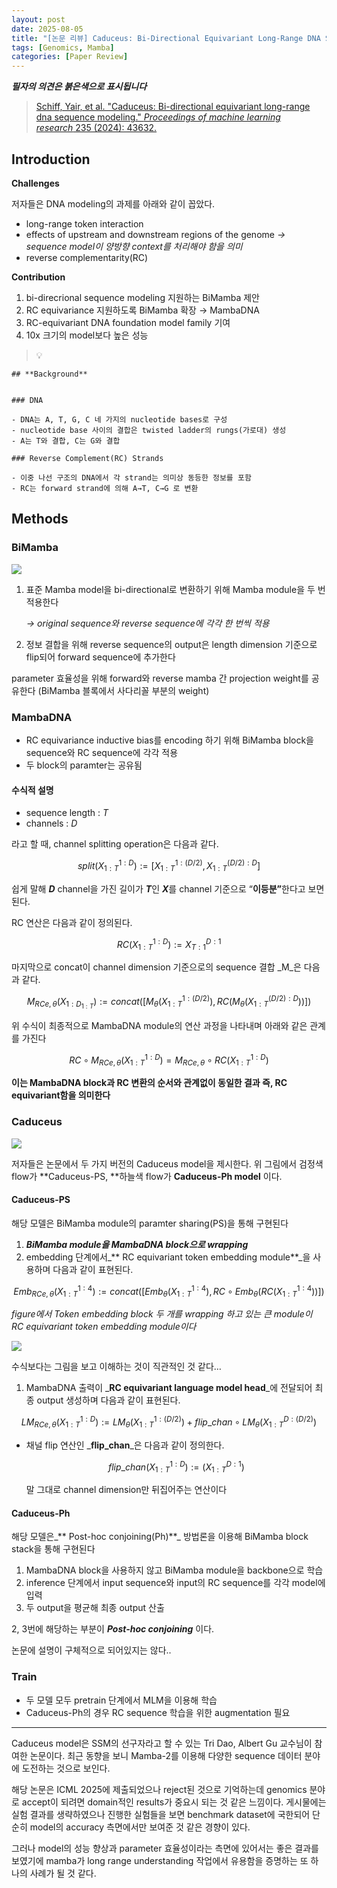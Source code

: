 ```yaml
---
layout: post
date: 2025-08-05
title: "[논문 리뷰] Caduceus: Bi-Directional Equivariant Long-Range DNA Sequence Modeling"
tags: [Genomics, Mamba]
categories: [Paper Review]
---
```


<span class="notion-red">_**필자의 의견은 붉은색으로 표시됩니다**_</span>


> [Schiff, Yair, et al. "Caduceus: Bi-directional equivariant long-range dna sequence modeling." ](https://pmc.ncbi.nlm.nih.gov/articles/PMC12189541/)[_Proceedings of machine learning research_](https://pmc.ncbi.nlm.nih.gov/articles/PMC12189541/)[ 235 (2024): 43632.](https://pmc.ncbi.nlm.nih.gov/articles/PMC12189541/)



## Introduction


**Challenges**


저자들은 DNA modeling의 과제를 아래와 같이 꼽았다.

- long-range token interaction
- effects of upstream and downstream regions of the genome 
_→ sequence model이 양방향 context를 처리해야 함을 의미_
- reverse complementarity(RC)

**Contribution**

1. bi-direcrional sequence modeling 지원하는 BiMamba 제안
1. RC equivariance 지원하도록 BiMamba 확장 → MambaDNA
1. RC-equivariant DNA foundation model family 기여
1. 10x 크기의 model보다 높은 성능

> 💡 


	## **Background**


	### DNA

	- DNA는 A, T, G, C 네 가지의 nucleotide bases로 구성
	- nucleotide base 사이의 결합은 twisted ladder의 rungs(가로대) 생성
	- A는 T와 결합, C는 G와 결합

	### Reverse Complement(RC) Strands

	- 이중 나선 구조의 DNA에서 각 strand는 의미상 동등한 정보를 포함
	- RC는 forward strand에 의해 A→T, C→G 로 변환


## Methods



### BiMamba


![](https://prod-files-secure.s3.us-west-2.amazonaws.com/542b861c-36a8-4051-84e5-8804b6728dba/2c247d59-7815-4980-99f0-8f0d21f445a7/image.png?X-Amz-Algorithm=AWS4-HMAC-SHA256&X-Amz-Content-Sha256=UNSIGNED-PAYLOAD&X-Amz-Credential=ASIAZI2LB466VEYTB4C3%2F20250913%2Fus-west-2%2Fs3%2Faws4_request&X-Amz-Date=20250913T060105Z&X-Amz-Expires=3600&X-Amz-Security-Token=IQoJb3JpZ2luX2VjEMX%2F%2F%2F%2F%2F%2F%2F%2F%2F%2FwEaCXVzLXdlc3QtMiJIMEYCIQD87Ub328RT4Dqnn6%2F5D4eH7wG13mWVFVdbBTbPS1h%2BMAIhAKykmwBKsxUKp3ZRgK2LzLhkfvLFVPgHMVBkCdljv4xvKv8DCD4QABoMNjM3NDIzMTgzODA1Igxzyva01edeyvml6%2BQq3AM6hcpr%2FAfJc%2BB3f4ic6CVPsYqHXlQ1GfqvClHHjh2ZH%2BTmtZwrpSkjTPjo9dBHZbTRShD2UzOBwH5IYISjJc1R%2BrijtG5zCbhtdZ26P2VmvkHR9K9f12CNYcwm41EouPpUXb7tJDyvJfMNScwdrReW9fd4iRQsVdbecw%2Bu80S7F38jtScu139TVEpEW23sV9xR7t84ug923lD8tcJNEebjMAiRdxXYwLmJesirg5u2yi6tePJ8wlShCm8%2FF%2B1GT1y6aPVE%2BgD7x7VWr5llDf0Ux34OPQWxFJo8g1lW2dWj3WTdz52yIJBuF9OkeVxBKXe%2FWMMkpYdyQTYQNmI7hcS411fozIV%2BVlXeSS1PzuT0yjsK1fAwOZ9fFwY6exFpXnninPWUtBC1CQhkLkFkmHUR7M%2FGXclUsS9hJMLlus%2BROQgZNELLpw6thxKynbsbVdSf5V%2FBIGyGD6rbDiqGKA7uyBPNEKJF%2FGgZWxI9CpqRCTEQQlD5TY%2F%2Fyd7M22UhgJSqSty%2F4UY7LEMwzoA2qpvK%2BjIq276gi734XEXATlMLfA9o7YUp7JXxOnJlr0PCnD0aVMDuEC%2FDa0YGJzQcUfDavvRGqNQOTruA93smjIOQKJtJNGAM2wG5Z9s5bDDC%2BpPGBjqkAaOtUThm%2BspJbeWoN2o9R0jYs5p6WW5T%2FYoXYspiRHER7HyoDbF3RMip1EqPiKC%2F6x4HSKyzibzHK4s9usSPGOSyU79u8w9RiCZgUi1zAunMjjSk4H4XZqQfb76K46Z2dJK2Q3U4uBv%2B1J%2BOrCuFTq72wFoXAiBAARfXnBVmK4qCmWx7C665q%2FMJYBPOvNUjg%2B5dfemvMmWpcwMgMJkSG8nXNe4%2F&X-Amz-Signature=9ec7344f3f86d43ff483e697b51fee16a7718fab846b4342950af7d95d7b509c&X-Amz-SignedHeaders=host&x-amz-checksum-mode=ENABLED&x-id=GetObject)

1. 표준 Mamba model을 bi-directional로 변환하기 위해 Mamba module을 두 번 적용한다

	_→ original sequence와 reverse sequence에 각각 한 번씩 적용_

1. 정보 결합을 위해 reverse sequence의 output은 length dimension 기준으로 flip되어 forward sequence에 추가한다

parameter 효율성을 위해 forward와 reverse mamba 간 projection weight를 공유한다 (BiMamba 블록에서 사다리꼴 부분의 weight)



### MambaDNA

- RC equivariance inductive bias를 encoding 하기 위해 BiMamba block을 sequence와 RC sequence에 각각 적용
- 두 block의 paramter는 공유됨


#### 수식적 설명

- sequence length : _T_
- channels : _D_

라고 할 때,  channel splitting operation은 다음과 같다.


$$
split(X^{1:D}_{1:T}):=[X^{1:(D/2)}_{1:T},X^{(D/2):D}_{1:T}]
$$


<span class="notion-red">쉽게 말해 </span><span class="notion-red">_**D**_</span><span class="notion-red"> channel을 가진 길이가 </span><span class="notion-red">_**T**_</span><span class="notion-red">인 </span><span class="notion-red">_**X**_</span><span class="notion-red">를 channel 기준으로 “</span><span class="notion-red">**이등분”**</span><span class="notion-red">한다고 보면 된다.</span>


RC 연산은 다음과 같이 정의된다.


$$
RC(X^{1:D}_{1:T}):=X^{D:1}_{T:1}
$$


마지막으로 concat이 channel dimension 기준으로의 sequence 결합 _M_은 다음과 같다.


$$
M_{RCe,\theta}(X_{1:D_{1:T}}):=concat([M_{\theta}(X^{1:(D/2)}_{1:T}),RC(M_{\theta}(X^{(D/2):D}_{1:T}))])
$$


위 수식이 최종적으로 MambaDNA module의 연산 과정을 나타내며 아래와 같은 관계를 가진다


$$
RC\circ M_{RCe,\theta}(X^{1:D}_{1:T}) = M_{RCe,\theta} \circ RC(X^{1:D}_{1:T})
$$


**이는 MambaDNA block과 RC 변환의 순서와 관계없이 동일한 결과 즉, RC equivariant함을 의미한다**



### Caduceus


![](https://prod-files-secure.s3.us-west-2.amazonaws.com/542b861c-36a8-4051-84e5-8804b6728dba/f94a60d7-8145-473b-aef9-7c68d3ec604a/image.png?X-Amz-Algorithm=AWS4-HMAC-SHA256&X-Amz-Content-Sha256=UNSIGNED-PAYLOAD&X-Amz-Credential=ASIAZI2LB466VEYTB4C3%2F20250913%2Fus-west-2%2Fs3%2Faws4_request&X-Amz-Date=20250913T060105Z&X-Amz-Expires=3600&X-Amz-Security-Token=IQoJb3JpZ2luX2VjEMX%2F%2F%2F%2F%2F%2F%2F%2F%2F%2FwEaCXVzLXdlc3QtMiJIMEYCIQD87Ub328RT4Dqnn6%2F5D4eH7wG13mWVFVdbBTbPS1h%2BMAIhAKykmwBKsxUKp3ZRgK2LzLhkfvLFVPgHMVBkCdljv4xvKv8DCD4QABoMNjM3NDIzMTgzODA1Igxzyva01edeyvml6%2BQq3AM6hcpr%2FAfJc%2BB3f4ic6CVPsYqHXlQ1GfqvClHHjh2ZH%2BTmtZwrpSkjTPjo9dBHZbTRShD2UzOBwH5IYISjJc1R%2BrijtG5zCbhtdZ26P2VmvkHR9K9f12CNYcwm41EouPpUXb7tJDyvJfMNScwdrReW9fd4iRQsVdbecw%2Bu80S7F38jtScu139TVEpEW23sV9xR7t84ug923lD8tcJNEebjMAiRdxXYwLmJesirg5u2yi6tePJ8wlShCm8%2FF%2B1GT1y6aPVE%2BgD7x7VWr5llDf0Ux34OPQWxFJo8g1lW2dWj3WTdz52yIJBuF9OkeVxBKXe%2FWMMkpYdyQTYQNmI7hcS411fozIV%2BVlXeSS1PzuT0yjsK1fAwOZ9fFwY6exFpXnninPWUtBC1CQhkLkFkmHUR7M%2FGXclUsS9hJMLlus%2BROQgZNELLpw6thxKynbsbVdSf5V%2FBIGyGD6rbDiqGKA7uyBPNEKJF%2FGgZWxI9CpqRCTEQQlD5TY%2F%2Fyd7M22UhgJSqSty%2F4UY7LEMwzoA2qpvK%2BjIq276gi734XEXATlMLfA9o7YUp7JXxOnJlr0PCnD0aVMDuEC%2FDa0YGJzQcUfDavvRGqNQOTruA93smjIOQKJtJNGAM2wG5Z9s5bDDC%2BpPGBjqkAaOtUThm%2BspJbeWoN2o9R0jYs5p6WW5T%2FYoXYspiRHER7HyoDbF3RMip1EqPiKC%2F6x4HSKyzibzHK4s9usSPGOSyU79u8w9RiCZgUi1zAunMjjSk4H4XZqQfb76K46Z2dJK2Q3U4uBv%2B1J%2BOrCuFTq72wFoXAiBAARfXnBVmK4qCmWx7C665q%2FMJYBPOvNUjg%2B5dfemvMmWpcwMgMJkSG8nXNe4%2F&X-Amz-Signature=150593b53c847e9e3075084b47f901e7dc0cf436afa843779acb76bb8958eb7e&X-Amz-SignedHeaders=host&x-amz-checksum-mode=ENABLED&x-id=GetObject)


저자들은 논문에서 두 가지 버전의 Caduceus model을 제시한다. 위 그림에서 검정색 flow가 **Caduceus-PS, **하늘색 flow가 **Caduceus-Ph model** 이다.



#### Caduceus-PS


해당 모델은 BiMamba module의 paramter sharing(PS)을 통해 구현된다

1. _**BiMamba module을 MambaDNA block으로 wrapping**_
1. embedding 단계에서_** RC equivariant token embedding module**_을 사용하며 다음과 같이 표현된다.

$$
Emb_{RCe,\theta}(X^{1:4}_{1:T}):=concat([Emb_{\theta}(X^{1:4}_{1:T}),RC \circ Emb_{\theta}(RC(X^{1:4}_{1:T}))])
$$


_figure에서 Token embedding block 두 개를 wrapping 하고 있는 큰 module이 RC equivariant token embedding module이다_


![](https://prod-files-secure.s3.us-west-2.amazonaws.com/542b861c-36a8-4051-84e5-8804b6728dba/b175e4da-71eb-4e91-8c23-a06dabe673c9/image.png?X-Amz-Algorithm=AWS4-HMAC-SHA256&X-Amz-Content-Sha256=UNSIGNED-PAYLOAD&X-Amz-Credential=ASIAZI2LB466VEYTB4C3%2F20250913%2Fus-west-2%2Fs3%2Faws4_request&X-Amz-Date=20250913T060105Z&X-Amz-Expires=3600&X-Amz-Security-Token=IQoJb3JpZ2luX2VjEMX%2F%2F%2F%2F%2F%2F%2F%2F%2F%2FwEaCXVzLXdlc3QtMiJIMEYCIQD87Ub328RT4Dqnn6%2F5D4eH7wG13mWVFVdbBTbPS1h%2BMAIhAKykmwBKsxUKp3ZRgK2LzLhkfvLFVPgHMVBkCdljv4xvKv8DCD4QABoMNjM3NDIzMTgzODA1Igxzyva01edeyvml6%2BQq3AM6hcpr%2FAfJc%2BB3f4ic6CVPsYqHXlQ1GfqvClHHjh2ZH%2BTmtZwrpSkjTPjo9dBHZbTRShD2UzOBwH5IYISjJc1R%2BrijtG5zCbhtdZ26P2VmvkHR9K9f12CNYcwm41EouPpUXb7tJDyvJfMNScwdrReW9fd4iRQsVdbecw%2Bu80S7F38jtScu139TVEpEW23sV9xR7t84ug923lD8tcJNEebjMAiRdxXYwLmJesirg5u2yi6tePJ8wlShCm8%2FF%2B1GT1y6aPVE%2BgD7x7VWr5llDf0Ux34OPQWxFJo8g1lW2dWj3WTdz52yIJBuF9OkeVxBKXe%2FWMMkpYdyQTYQNmI7hcS411fozIV%2BVlXeSS1PzuT0yjsK1fAwOZ9fFwY6exFpXnninPWUtBC1CQhkLkFkmHUR7M%2FGXclUsS9hJMLlus%2BROQgZNELLpw6thxKynbsbVdSf5V%2FBIGyGD6rbDiqGKA7uyBPNEKJF%2FGgZWxI9CpqRCTEQQlD5TY%2F%2Fyd7M22UhgJSqSty%2F4UY7LEMwzoA2qpvK%2BjIq276gi734XEXATlMLfA9o7YUp7JXxOnJlr0PCnD0aVMDuEC%2FDa0YGJzQcUfDavvRGqNQOTruA93smjIOQKJtJNGAM2wG5Z9s5bDDC%2BpPGBjqkAaOtUThm%2BspJbeWoN2o9R0jYs5p6WW5T%2FYoXYspiRHER7HyoDbF3RMip1EqPiKC%2F6x4HSKyzibzHK4s9usSPGOSyU79u8w9RiCZgUi1zAunMjjSk4H4XZqQfb76K46Z2dJK2Q3U4uBv%2B1J%2BOrCuFTq72wFoXAiBAARfXnBVmK4qCmWx7C665q%2FMJYBPOvNUjg%2B5dfemvMmWpcwMgMJkSG8nXNe4%2F&X-Amz-Signature=b3cd0aba81f0154fa377747312b0ce3b15d540aac678a8fda6d10b9a5e0acafe&X-Amz-SignedHeaders=host&x-amz-checksum-mode=ENABLED&x-id=GetObject)


<span class="notion-red">수식보다는 그림을 보고 이해하는 것이 직관적인 것 같다…</span>

1. MambaDNA 출력이 _**RC equivariant language model head**_에 전달되어 최종 output 생성하며 다음과 같이 표현된다.

$$
LM_{RCe,\theta}(X^{1:D}_{1:T}):= LM_{\theta}(X^{1:(D/2)}_{1:T})+flip\_chan\circ LM_{\theta}(X^{D:(D/2)}_{1:T})
$$

- 채널 flip 연산인 _**flip\_chan**_은 다음과 같이 정의한다.

	$$
	flip\_chan(X^{1:D}_{1:T}):=(X^{D:1}_{1:T})
	$$


	말 그대로 channel dimension만 뒤집어주는 연산이다



#### Caduceus-Ph


해당 모델은_** Post-hoc conjoining(Ph)**_ 방법론을 이용해 BiMamba block stack을 통해 구현된다

1. MambaDNA block을 사용하지 않고 BiMamba module을 backbone으로 학습
1. inference 단계에서 input sequence와 input의 RC sequence를 각각 model에 입력
1. 두 output을 평균해 최종 output 산출

2, 3번에 해당하는 부분이 _**Post-hoc conjoining**_ 이다.


<span class="notion-red">논문에 설명이 구체적으로 되어있지는 않다..</span>



### Train

- 두 모델 모두 pretrain 단계에서 MLM을 이용해 학습
- Caduceus-Ph의 경우 RC sequence 학습을 위한 augmentation 필요

---


<span class="notion-red">Caduceus model은 SSM의 선구자라고 할 수 있는 Tri Dao, Albert Gu 교수님이 참여한 논문이다. 최근 동향을 보니 Mamba-2를 이용해 다양한 sequence 데이터 분야에 도전하는 것으로 보인다.</span>


<span class="notion-red">해당 논문은 ICML 2025에 제출되었으나 reject된 것으로 기억하는데 genomics 분야로 accept이 되려면 domain적인 results가 중요시 되는 것 같은 느낌이다. 게시물에는 실험 결과를 생략하였으나 진행한 실험들을 보면 benchmark dataset에 국한되어 단순히 model의 accuracy 측면에서만 보여준 것 같은 경향이 있다.</span>


<span class="notion-red">그러나 model의 성능 향상과 parameter 효율성이라는 측면에 있어서는 좋은 결과를 보였기에 mamba가 long range understanding 작업에서 유용함을 증명하는 또 하나의 사례가 될 것 같다.</span>

